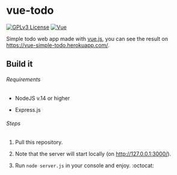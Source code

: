 # vue-todo
[![GPLv3 License](https://img.shields.io/badge/%20License-GPL%20v3-yellow?style=flat-square)](https://opensource.org/licenses/)
[![Vue](https://img.shields.io/badge/-Vue.js-success?style=flat-square)](https://github.com/vuejs/vue)

Simple todo web app made with [vue.js](https://github.com/vuejs/vue), you can see the result on https://vue-simple-todo.herokuapp.com/.

## Build it

###### Requirements

* NodeJS v.14 or higher

* Express.js

###### Steps

1. Pull this repository.

2. Note that the server will start locally (on http://127.0.0.1:3000/).

3. Run `node server.js` in your console and enjoy. :octocat:
